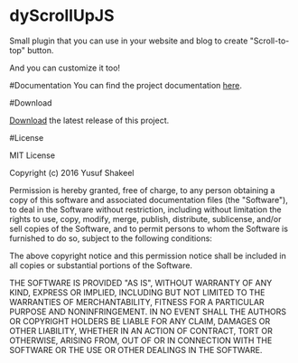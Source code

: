 # dyScrollUpJS

Small plugin that you can use in your website and blog to create "Scroll-to-top" button.

And you can customize it too!

#Documentation
You can find the project documentation [here](https://www.dyclassroom.com/dyscrollupjs/documentation).

#Download

[Download](https://github.com/yusufshakeel/dyScrollUpJS/releases) the latest release of this project.

#License

MIT License

Copyright (c) 2016 Yusuf Shakeel

Permission is hereby granted, free of charge, to any person obtaining a copy of this software and associated documentation files (the "Software"), to deal in the Software without restriction, including without limitation the rights to use, copy, modify, merge, publish, distribute, sublicense, and/or sell copies of the Software, and to permit persons to whom the Software is furnished to do so, subject to the following conditions:

The above copyright notice and this permission notice shall be included in all copies or substantial portions of the Software.

THE SOFTWARE IS PROVIDED "AS IS", WITHOUT WARRANTY OF ANY KIND, EXPRESS OR IMPLIED, INCLUDING BUT NOT LIMITED TO THE WARRANTIES OF MERCHANTABILITY, FITNESS FOR A PARTICULAR PURPOSE AND NONINFRINGEMENT. IN NO EVENT SHALL THE AUTHORS OR COPYRIGHT HOLDERS BE LIABLE FOR ANY CLAIM, DAMAGES OR OTHER LIABILITY, WHETHER IN AN ACTION OF CONTRACT, TORT OR OTHERWISE, ARISING FROM, OUT OF OR IN CONNECTION WITH THE SOFTWARE OR THE USE OR OTHER DEALINGS IN THE SOFTWARE.
